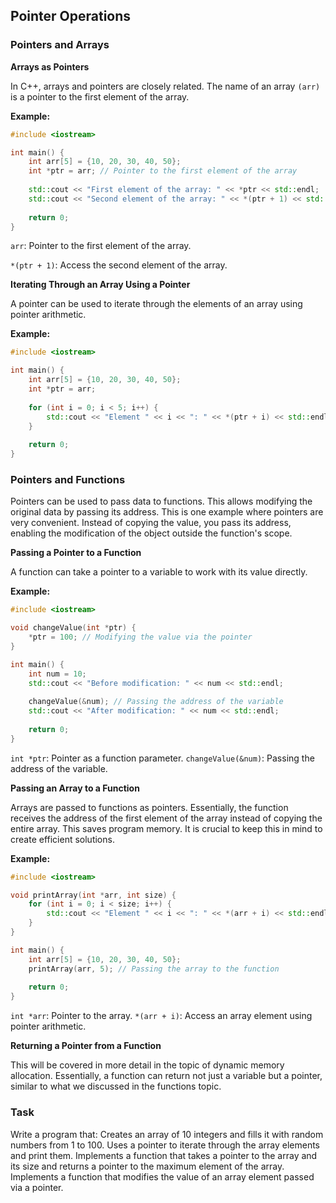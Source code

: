 ﻿## Pointer Operations

### Pointers and Arrays

**Arrays as Pointers**

In C++, arrays and pointers are closely related. The name of an array `(arr)` is a pointer to the first element of the array.

**Example:**
```cpp
#include <iostream>

int main() {
    int arr[5] = {10, 20, 30, 40, 50};
    int *ptr = arr; // Pointer to the first element of the array
    
    std::cout << "First element of the array: " << *ptr << std::endl;   // Dereferencing the pointer
    std::cout << "Second element of the array: " << *(ptr + 1) << std::endl; // Pointer arithmetic
    
    return 0;
}
```
`arr`: Pointer to the first element of the array.

`*(ptr + 1)`: Access the second element of the array.

**Iterating Through an Array Using a Pointer**

A pointer can be used to iterate through the elements of an array using pointer arithmetic.

**Example:**
```cpp
#include <iostream>

int main() {
    int arr[5] = {10, 20, 30, 40, 50};
    int *ptr = arr;
    
    for (int i = 0; i < 5; i++) {
        std::cout << "Element " << i << ": " << *(ptr + i) << std::endl;
    }
    
    return 0;
}
```

### Pointers and Functions

Pointers can be used to pass data to functions. This allows modifying the original data by passing its address.
This is one example where pointers are very convenient. Instead of copying the value, you pass its address, enabling the modification of the object outside the function's scope.

**Passing a Pointer to a Function**

A function can take a pointer to a variable to work with its value directly.

**Example:**
```cpp
#include <iostream>

void changeValue(int *ptr) {
    *ptr = 100; // Modifying the value via the pointer
}

int main() {
    int num = 10;
    std::cout << "Before modification: " << num << std::endl;
    
    changeValue(&num); // Passing the address of the variable
    std::cout << "After modification: " << num << std::endl;
    
    return 0;
}
```

`int *ptr`: Pointer as a function parameter.
`changeValue(&num)`: Passing the address of the variable.

**Passing an Array to a Function**

Arrays are passed to functions as pointers. Essentially, the function receives the address of the first element of the array instead of copying the entire array. This saves program memory. It is crucial to keep this in mind to create efficient solutions.

**Example:**
```cpp
#include <iostream>

void printArray(int *arr, int size) {
    for (int i = 0; i < size; i++) {
        std::cout << "Element " << i << ": " << *(arr + i) << std::endl;
    }
}

int main() {
    int arr[5] = {10, 20, 30, 40, 50};
    printArray(arr, 5); // Passing the array to the function
    
    return 0;
}
```
`int *arr`: Pointer to the array.
`*(arr + i)`: Access an array element using pointer arithmetic.

**Returning a Pointer from a Function**

This will be covered in more detail in the topic of dynamic memory allocation. Essentially, a function can return not just a variable but a pointer, similar to what we discussed in the functions topic.

### Task

Write a program that:
Creates an array of 10 integers and fills it with random numbers from 1 to 100.
Uses a pointer to iterate through the array elements and print them.
Implements a function that takes a pointer to the array and its size and returns a pointer to the maximum element of the array.
Implements a function that modifies the value of an array element passed via a pointer.
